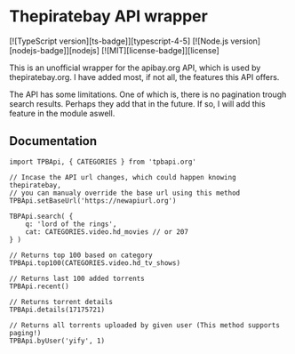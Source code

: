 # Thepiratebay API wrapper

[![TypeScript version][ts-badge]][typescript-4-5]
[![Node.js version][nodejs-badge]][nodejs]
[![MIT][license-badge]][license]

This is an unofficial wrapper for the apibay.org API, which is used by thepiratebay.org.
I have added most, if not all, the features this API offers.

The API has some limitations. One of which is, there is no pagination trough search results. Perhaps they add that in the future. If so, I will add this feature in the module aswell.

## Documentation
    import TPBApi, { CATEGORIES } from 'tpbapi.org'
    
    // Incase the API url changes, which could happen knowing thepiratebay, 
    // you can manualy override the base url using this method
    TPBApi.setBaseUrl('https://newapiurl.org')

	TBPApi.search( {
        q: 'lord of the rings',
        cat: CATEGORIES.video.hd_movies // or 207
    } )

    // Returns top 100 based on category
    TPBApi.top100(CATEGORIES.video.hd_tv_shows)

    // Returns last 100 added torrents
    TPBApi.recent()

    // Returns torrent details
    TPBApi.details(17175721)

    // Returns all torrents uploaded by given user (This method supports paging!)
    TPBApi.byUser('yify', 1)